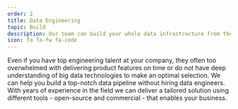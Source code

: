 ```yaml
---
order: 2
title: Data Engineering
topic: Build
description: Our team can build your whole data infrastructure from the ground up using open-source software and custom built tools to your specific needs.
icon: fa fa-fw fa-code
---
```

Even if you have top engineering talent at your company, they often too overwhelmed with delivering 
product features on time or do not have deep understanding of big data technologies to make an optimal 
selection. We can help you build a top-notch data pipeline without hiring data engineers. With years of 
experience in the field we can deliver a tailored solution using different tools - open-source and 
commercial - that enables your business.